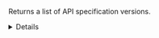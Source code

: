 Returns a list of API specification versions.

<details>
<summary>Details</summary>

## Sort expressions

The following table lists the field names and directions you can use in a sort expression.

| Field               | Type        | Direction | Example                         |
|---------------------|-------------|-----------|---------------------------------|
| `id`                | `uuid`      | `asc`     | `?sort=asc(id)`                 |
|                     |             | `desc`    | `?sort=desc(id)`                |
| `name`              | `string`    | `asc`     | `?sort=asc(name)`               |
|                     |             | `desc`    | `?sort=desc(name)`              |
| `publishTime`       | `date-time` | `asc`     | `?sort=asc(publishTime)`        |
|                     |             | `desc`    | `?sort=desc(publishTime)`       |
| `semVer.major`      | `integer`   | `asc`     | `?sort=asc(semVer.major)`       |
|                     |             | `desc`    | `?sort=desc(semVer.major)`      |
| `semVer.minor`      | `integer`   | `asc`     | `?sort=asc(semVer.minor)`       |
|                     |             | `desc`    | `?sort=desc(semVer.minor)`      |
| `semVer.patch`      | `integer`   | `asc`     | `?sort=asc(semVer.patch)`       |
|                     |             | `desc`    | `?sort=desc(semVer.patch)`      |
| `semVer.preRelease` | `string`    | `asc`     | `?sort=asc(semVer.preRelease)`  |
|                     |             | `desc`    | `?sort=desc(semVer.preRelease)` |
| `semVer.build`      | `string`    | `asc`     | `?sort=asc(semVer.build)`       |
|                     |             | `desc`    | `?sort=desc(semVer.build)`      |
| `createTime`        | `date-time` | `asc`     | `?sort=asc(createTime)`         |
|                     |             | `desc`    | `?sort=desc(createTime)`        |
| `updateTime`        | `date-time` | `asc`     | `?sort=asc(updateTime)`         |
|                     |             | `desc`    | `?sort=desc(updateTime)`        |

### Default sort expression

If the `sort` parameter is omitted, the default sort expression is used:

```
?sort=desc(publishTime)
```

This causes results to be sorted by `publishTime` in descending order (from most recent to oldest).

## Filter expressions

The following table lists the field names and operators you can use in a filter expression.

| Field                                                       | Type                             | Operator | Example                                                                                                              |
|-------------------------------------------------------------|----------------------------------|----------|----------------------------------------------------------------------------------------------------------------------|
| `id`                                                        | `uuid`                           | `eq`     | `?filter=eq(id,"533d3fe3-bccc-405a-9904-4f516e892856")`                                                              |
|                                                             |                                  | `neq`    | `?filter=neq(id,"533d3fe3-bccc-405a-9904-4f516e892856")`                                                             |
| `name`                                                      | `string`                         | `eq`     | `?filter=eq(name,"1.2.0")`                                                                                           |
|                                                             |                                  | `neq`    | `?filter=neq(name,"1.2.0")`                                                                                          |
|                                                             |                                  | `has`    | `?filter=has(name,"1.2")`                                                                                            |
|                                                             |                                  | `stw`    | `?filter=stw(name,"1.2")`                                                                                            |
|                                                             |                                  | `enw`    | `?filter=enw(name,"2.0")`                                                                                            |
|                                                             |                                  | `reg`    | `?filter=reg(name,"^[a-zA-Z0-9 ]+$")`                                                                                |
| `description`                                               | `string`                         | `eq`     | `?filter=eq(description,"The description")`                                                                          |
|                                                             |                                  | `neq`    | `?filter=neq(description,"The description")`                                                                         |
|                                                             |                                  | `has`    | `?filter=has(description,"The")`                                                                                     |
|                                                             |                                  | `stw`    | `?filter=stw(description,"The")`                                                                                     |
|                                                             |                                  | `enw`    | `?filter=enw(description,"description")`                                                                             |
|                                                             |                                  | `reg`    | `?filter=reg(description,"^[a-zA-Z0-9 ]+$")`                                                                         |
| `apiSpecificationId`                                        | `uuid`                           | `eq`     | `?filter=eq(apiSpecificationId,"533d3fe3-bccc-405a-9904-4f516e892856")`                                              |
|                                                             |                                  | `neq`    | `?filter=neq(apiSpecificationId,"533d3fe3-bccc-405a-9904-4f516e892856")`                                             |
| `publishTime`                                               | `date-time`                      | `eq`     | `?filter=eq(publishTime,"2024-03-16T14:15:30.500Z")`                                                                 |
|                                                             |                                  | `neq`    | `?filter=neq(publishTime,"2024-03-16T14:15:30.500Z")`                                                                |
|                                                             |                                  | `gt`     | `?filter=gt(publishTime,"2024-03-16T14:15:30.500Z")`                                                                 |
|                                                             |                                  | `gte`    | `?filter=gte(publishTime,"2024-03-16T14:15:30.500Z")`                                                                |
|                                                             |                                  | `lt`     | `?filter=lt(publishTime,"2024-03-16T14:15:30.500Z")`                                                                 |
|                                                             |                                  | `lte`    | `?filter=lte(publishTime,"2024-03-16T14:15:30.500Z")`                                                                |
| `semVer.major`                                              | `integer`                        | `eq`     | `?filter=eq(semVer.major,1)`                                                                                         |
|                                                             |                                  | `neq`    | `?filter=neq(semVer.major,1)`                                                                                        |
|                                                             |                                  | `gt`     | `?filter=gt(semVer.major,1)`                                                                                         |
|                                                             |                                  | `gte`    | `?filter=gte(semVer.major,1)`                                                                                        |
|                                                             |                                  | `lt`     | `?filter=lt(semVer.major,1)`                                                                                         |
|                                                             |                                  | `lte`    | `?filter=lte(semVer.major,1)`                                                                                        |
| `semVer.minor`                                              | `integer`                        | `eq`     | `?filter=eq(semVer.minor,2)`                                                                                         |
|                                                             |                                  | `neq`    | `?filter=neq(semVer.minor,2)`                                                                                        |
|                                                             |                                  | `gt`     | `?filter=gt(semVer.minor,2)`                                                                                         |
|                                                             |                                  | `gte`    | `?filter=gte(semVer.minor,2)`                                                                                        |
|                                                             |                                  | `lt`     | `?filter=lt(semVer.minor,2)`                                                                                         |
|                                                             |                                  | `lte`    | `?filter=lte(semVer.minor,2)`                                                                                        |
| `semVer.patch`                                              | `integer`                        | `eq`     | `?filter=eq(semVer.patch,0)`                                                                                         |
|                                                             |                                  | `neq`    | `?filter=neq(semVer.patch,0)`                                                                                        |
|                                                             |                                  | `gt`     | `?filter=gt(semVer.patch,0)`                                                                                         |
|                                                             |                                  | `gte`    | `?filter=gte(semVer.patch,0)`                                                                                        |
|                                                             |                                  | `lt`     | `?filter=lt(semVer.patch,0)`                                                                                         |
|                                                             |                                  | `lte`    | `?filter=lte(semVer.patch,0)`                                                                                        |
| `semVer.preRelease`                                         | `string`                         | `eq`     | `?filter=eq(semVer.preRelease,"beta")`                                                                               |
|                                                             |                                  | `neq`    | `?filter=neq(semVer.preRelease,"beta")`                                                                              |
|                                                             |                                  | `has`    | `?filter=has(semVer.preRelease,"be")`                                                                                |
|                                                             |                                  | `stw`    | `?filter=stw(semVer.preRelease,"be")`                                                                                |
|                                                             |                                  | `enw`    | `?filter=enw(semVer.preRelease,"ta")`                                                                                |
|                                                             |                                  | `reg`    | `?filter=reg(semVer.preRelease,"^[a-zA-Z0-9 ]+$")`                                                                   |
| `semVer.build`                                              | `string`                         | `eq`     | `?filter=eq(semVer.build,"exp.sha.5114f85")`                                                                         |
|                                                             |                                  | `neq`    | `?filter=neq(semVer.build,"exp.sha.5114f85")`                                                                        |
|                                                             |                                  | `has`    | `?filter=has(semVer.build,"exp.sha")`                                                                                |
|                                                             |                                  | `stw`    | `?filter=stw(semVer.build,"exp.sha")`                                                                                |
|                                                             |                                  | `enw`    | `?filter=enw(semVer.build,"5114f85")`                                                                                |
|                                                             |                                  | `reg`    | `?filter=reg(semVer.build,"^[a-zA-Z0-9 ]+$")`                                                                        |
| `lifecycleState`                                            | `ApiLifecycleState`              | `eq`     | `?filter=eq(lifecycleState,"PUBLISHED")`                                                                             |
|                                                             |                                  | `neq`    | `?filter=neq(lifecycleState,"PUBLISHED")`                                                                            |
| `urls.$it.type`                                             | `ApiSpecificationVersionUrlType` | `eq`     | `?filter=any(urls,eq($it.type,"FUNCTIONAL_DESIGN"))`                                                                 |
|                                                             |                                  | `neq`    | `?filter=all(urls,neq($it.type,"FUNCTIONAL_DESIGN"))`                                                                |
| `communicationStandardVersions.$it.id`                      | `uuid`                           | `eq`     | `?filter=any(communicationStandardVersions,eq($it.id,"533d3fe3-bccc-405a-9904-4f516e892856"))`                       |
|                                                             |                                  | `neq`    | `?filter=all(communicationStandardVersions,neq($it.id,"533d3fe3-bccc-405a-9904-4f516e892856"))`                      |
| `communicationStandardVersions.$it.communicationStandardId` | `uuid`                           | `eq`     | `?filter=any(communicationStandardVersions,eq($it.communicationStandardId,"533d3fe3-bccc-405a-9904-4f516e892856"))`  |
|                                                             |                                  | `neq`    | `?filter=all(communicationStandardVersions,neq($it.communicationStandardId,"533d3fe3-bccc-405a-9904-4f516e892856"))` |
| `informationStandardVersions.$it.id`                        | `uuid`                           | `eq`     | `?filter=any(informationStandardVersions,eq($it.id,"533d3fe3-bccc-405a-9904-4f516e892856"))`                         |
|                                                             |                                  | `neq`    | `?filter=all(informationStandardVersions,neq($it.id,"533d3fe3-bccc-405a-9904-4f516e892856"))`                        |
| `informationStandardVersions.$it.informationStandardId`     | `uuid`                           | `eq`     | `?filter=any(informationStandardVersions,eq($it.informationStandardId,"533d3fe3-bccc-405a-9904-4f516e892856"))`      |
|                                                             |                                  | `neq`    | `?filter=all(informationStandardVersions,neq($it.informationStandardId,"533d3fe3-bccc-405a-9904-4f516e892856"))`     |
| `trustFrameworkVersions.$it.id`                             | `uuid`                           | `eq`     | `?filter=any(trustFrameworkVersions,eq($it.id,"533d3fe3-bccc-405a-9904-4f516e892856"))`                              |
|                                                             |                                  | `neq`    | `?filter=all(trustFrameworkVersions,neq($it.id,"533d3fe3-bccc-405a-9904-4f516e892856"))`                             |
| `trustFrameworkVersions.$it.trustFrameworkId`               | `uuid`                           | `eq`     | `?filter=any(trustFrameworkVersions,eq($it.trustFrameworkId,"533d3fe3-bccc-405a-9904-4f516e892856"))`                |
|                                                             |                                  | `neq`    | `?filter=all(trustFrameworkVersions,neq($it.trustFrameworkId,"533d3fe3-bccc-405a-9904-4f516e892856"))`               |
| `lastDeclarationOfConformity.requirementsVersion`           | `string`                         | `eq`     | `?filter=eq(lastDeclarationOfConformity.requirementsVersion,"1.2.0")`                                                |
|                                                             |                                  | `neq`    | `?filter=neq(lastDeclarationOfConformity.requirementsVersion,"1.2.0")`                                               |
|                                                             |                                  | `has`    | `?filter=has(lastDeclarationOfConformity.requirementsVersion,"1.2")`                                                 |
|                                                             |                                  | `stw`    | `?filter=stw(lastDeclarationOfConformity.requirementsVersion,"1.2")`                                                 |
|                                                             |                                  | `enw`    | `?filter=enw(lastDeclarationOfConformity.requirementsVersion,"2.0")`                                                 |
|                                                             |                                  | `reg`    | `?filter=reg(lastDeclarationOfConformity.requirementsVersion,"^[a-zA-Z0-9 ]+$")`                                     |
| `lastDeclarationOfConformity.rankingLevel`                  | `ApiRankingLevel`                | `eq`     | `?filter=eq(lastDeclarationOfConformity.rankingLevel,"OPEN_API")`                                                    |
|                                                             |                                  | `neq`    | `?filter=neq(lastDeclarationOfConformity.rankingLevel,"OPEN_API")`                                                   |
| `createTime`                                                | `date-time`                      | `eq`     | `?filter=eq(createTime,"2024-03-16T14:15:30.500Z")`                                                                  |
|                                                             |                                  | `neq`    | `?filter=neq(createTime,"2024-03-16T14:15:30.500Z")`                                                                 |
|                                                             |                                  | `gt`     | `?filter=gt(createTime,"2024-03-16T14:15:30.500Z")`                                                                  |
|                                                             |                                  | `gte`    | `?filter=gte(createTime,"2024-03-16T14:15:30.500Z")`                                                                 |
|                                                             |                                  | `lt`     | `?filter=lt(createTime,"2024-03-16T14:15:30.500Z")`                                                                  |
|                                                             |                                  | `lte`    | `?filter=lte(createTime,"2024-03-16T14:15:30.500Z")`                                                                 |
| `updateTime`                                                | `date-time`                      | `eq`     | `?filter=eq(updateTime,"2024-03-16T14:15:30.500Z")`                                                                  |
|                                                             |                                  | `neq`    | `?filter=neq(updateTime,"2024-03-16T14:15:30.500Z")`                                                                 |
|                                                             |                                  | `gt`     | `?filter=gt(updateTime,"2024-03-16T14:15:30.500Z")`                                                                  |
|                                                             |                                  | `gte`    | `?filter=gte(updateTime,"2024-03-16T14:15:30.500Z")`                                                                 |
|                                                             |                                  | `lt`     | `?filter=lt(updateTime,"2024-03-16T14:15:30.500Z")`                                                                  |
|                                                             |                                  | `lte`    | `?filter=lte(updateTime,"2024-03-16T14:15:30.500Z")`                                                                 |

</details>